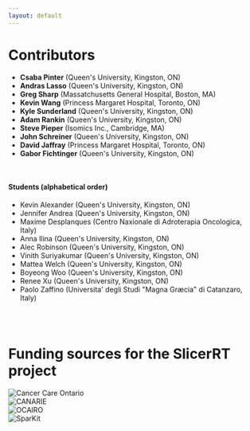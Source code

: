 ```yaml
---
layout: default
---
```

# Contributors

*   __Csaba Pinter__ (Queen's University, Kingston, ON)
*   __Andras Lasso__ (Queen's University, Kingston, ON)
*   __Greg Sharp__ (Massatchusetts General Hospital, Boston, MA)
*   __Kevin Wang__ (Princess Margaret Hospital, Toronto, ON)
*   __Kyle Sunderland__ (Queen's University, Kingston, ON)
*   __Adam Rankin__ (Queen's University, Kingston, ON)
*   __Steve Pieper__ (Isomics Inc., Cambridge, MA)
*   __John Schreiner__ (Queen's University, Kingston, ON)
*   __David Jaffray__ (Princess Margaret Hospital, Toronto, ON)
*   __Gabor Fichtinger__ (Queen's University, Kingston, ON)

<br>

#### Students (alphabetical order)

*   Kevin Alexander (Queen's University, Kingston, ON)
*   Jennifer Andrea (Queen's University, Kingston, ON)
*   Maxime Desplanques (Centro Naxionale di Adroterapia Oncologica, Italy)
*   Anna Ilina (Queen's University, Kingston, ON)
*   Alec Robinson (Queen's University, Kingston, ON)
*   Vinith Suriyakumar (Queen's University, Kingston, ON)
*   Mattea Welch (Queen's University, Kingston, ON)
*   Boyeong Woo (Queen's University, Kingston, ON)
*   Renee Xu (Queen's University, Kingston, ON)
*   Paolo Zaffino (Universita' degli Studi "Magna Græcia" di Catanzaro, Italy)

<br>
<br>

# Funding sources for the SlicerRT project
![Cancer Care Ontario](https://www.slicer.org/w/images/3/3f/LogoCco.png)      
![CANARIE](https://www.slicer.org/w/images/f/f6/CANARIE_h_verysmall.png)      
![OCAIRO](https://www.slicer.org/w/images/2/27/LogoOCAIRO.jpg)      
![SparKit](https://www.slicer.org/w/images/8/88/Logo-SparKit.png)
